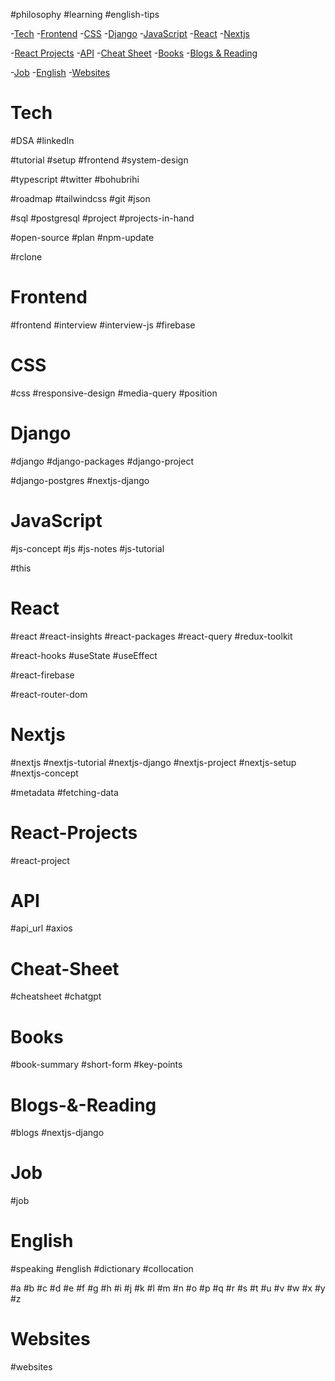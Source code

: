 #philosophy #learning #english-tips 

-[Tech](#Tech) -[Frontend](#Frontend) -[CSS](#CSS) -[Django](#Django) -[JavaScript](#JavaScript) -[React](#React) -[Nextjs](#Nextjs) 

-[React Projects](#React-Projects) -[API](#API) -[Cheat Sheet](#Cheat-Sheet) -[Books](#Books) -[Blogs & Reading](#Blogs-&-Reading) 

-[Job](#Job) -[English](#English) -[Websites](#Websites) 

# Tech 
#DSA #linkedIn 

#tutorial  #setup #frontend #system-design 

#typescript #twitter #bohubrihi 

#roadmap #tailwindcss #git #json 

#sql #postgresql #project  #projects-in-hand 

#open-source #plan #npm-update

#rclone 

# Frontend
#frontend #interview #interview-js #firebase 

# CSS
#css #responsive-design  #media-query #position 

# Django
#django #django-packages #django-project 

#django-postgres #nextjs-django 
# JavaScript
#js-concept #js #js-notes #js-tutorial

#this 

# React
#react #react-insights  #react-packages #react-query 
#redux-toolkit 

#react-hooks #useState #useEffect 

#react-firebase

#react-router-dom

# Nextjs
#nextjs #nextjs-tutorial  #nextjs-django #nextjs-project 
#nextjs-setup
#nextjs-concept 

#metadata #fetching-data 
# React-Projects
#react-project 

# API
#api_url #axios 

# Cheat-Sheet
#cheatsheet #chatgpt 

# Books
#book-summary #short-form #key-points 

# Blogs-&-Reading
#blogs  #nextjs-django

# Job
#job 

# English
#speaking #english #dictionary #collocation 

 #a #b #c #d #e #f #g #h #i #j #k #l #m #n #o #p #q #r #s #t #u #v #w #x #y #z 

# Websites
#websites